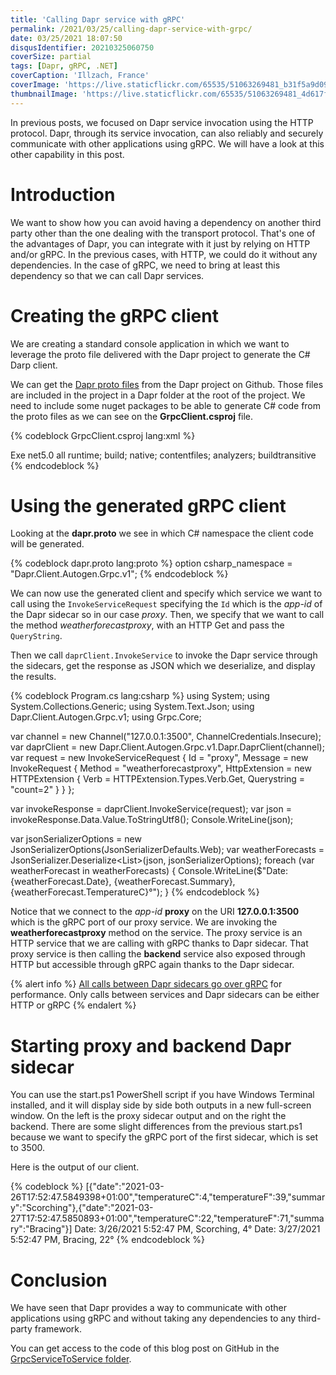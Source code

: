 ```yaml
---
title: 'Calling Dapr service with gRPC'
permalink: /2021/03/25/calling-dapr-service-with-grpc/
date: 03/25/2021 18:07:50
disqusIdentifier: 20210325060750
coverSize: partial
tags: [Dapr, gRPC, .NET]
coverCaption: 'Illzach, France'
coverImage: 'https://live.staticflickr.com/65535/51063269481_b31f5a9d09_h.jpg'
thumbnailImage: 'https://live.staticflickr.com/65535/51063269481_4d617ff8ac_q.jpg'
---
```

In previous posts, we focused on Dapr service invocation using the HTTP protocol. Dapr, through its service invocation, can also reliably and securely communicate with other applications using gRPC. We will have a look at this other capability in this post.
<!-- more -->
# Introduction

We want to show how you can avoid having a dependency on another third party other than the one dealing with the transport protocol. That's one of the advantages of Dapr, you can integrate with it just by relying on HTTP and/or gRPC. In the previous cases, with HTTP, we could do it without any dependencies. In the case of gRPC, we need to bring at least this dependency so that we can call Dapr services.

# Creating the gRPC client

We are creating a standard console application in which we want to leverage the proto file delivered with the Dapr project to generate the C# Darp client.

We can get the [Dapr proto files](https://github.com/dapr/dapr/tree/master/dapr/proto) from the Dapr project on Github. Those files are included in the project in a Dapr folder at the root of the project. We need to include some nuget packages to be able to generate C# code from the proto files as we can see on the **GrpcClient.csproj** file.

{% codeblock GrpcClient.csproj lang:xml %}
<Project Sdk="Microsoft.NET.Sdk">

  <PropertyGroup>
    <OutputType>Exe</OutputType>
    <TargetFramework>net5.0</TargetFramework>
  </PropertyGroup>

  <ItemGroup>
    <PackageReference Include="Google.Protobuf" Version="3.15.6" />
    <PackageReference Include="Google.Api.CommonProtos" Version="2.2.0" />
    <PackageReference Include="Grpc" Version="2.36.1" />
    <PackageReference Include="Grpc.Core" Version="2.36.1" />
    <PackageReference Include="Grpc.Net.Client" Version="2.36.1" />
    <PackageReference Include="Grpc.Tools" Version="2.36.1">
      <PrivateAssets>all</PrivateAssets>
      <IncludeAssets>runtime; build; native; contentfiles; analyzers; buildtransitive</IncludeAssets>
    </PackageReference>
  </ItemGroup>

  <ItemGroup>
    <Protobuf Include=".\dapr\proto\common\v1\common.proto"
              ProtoRoot=".\"
              GrpcServices="Client" />
    <Protobuf Include=".\dapr\proto\runtime\v1\dapr.proto"
              ProtoRoot=".\"
              GrpcServices="Client"
              Access="Public"
              ProtoCompile="True"
              CompileOutputs="True"
              Generator="MSBuild:Compile"
              OutputDir="obj\Debug\net5.0\">
    </Protobuf>
  </ItemGroup>

</Project>
{% endcodeblock %}

# Using the generated gRPC client

Looking at the **dapr.proto** we see in which C# namespace the client code will be generated.

{% codeblock dapr.proto lang:proto %}
option csharp_namespace = "Dapr.Client.Autogen.Grpc.v1";
{% endcodeblock %}

We can now use the generated client and specify which service we want to call using the `InvokeServiceRequest` specifying the `Id` which is the *app-id* of the Dapr sidecar so in our case *proxy*. Then, we specify that we want to call the method *weatherforecastproxy*, with an HTTP Get and pass the `QueryString`.

Then we call `daprClient.InvokeService` to invoke the Dapr service through the sidecars, get the response as JSON which we deserialize, and display the results.

{% codeblock Program.cs lang:csharp %}
using System;
using System.Collections.Generic;
using System.Text.Json;
using Dapr.Client.Autogen.Grpc.v1;
using Grpc.Core;

var channel = new Channel("127.0.0.1:3500", ChannelCredentials.Insecure);
var daprClient = new Dapr.Client.Autogen.Grpc.v1.Dapr.DaprClient(channel);
var request = new InvokeServiceRequest
{
    Id = "proxy",
    Message = new InvokeRequest
    {
        Method = "weatherforecastproxy",
        HttpExtension = new HTTPExtension
        {
            Verb = HTTPExtension.Types.Verb.Get,
            Querystring = "count=2"
        }
    }
};

var invokeResponse = daprClient.InvokeService(request);
var json = invokeResponse.Data.Value.ToStringUtf8();
Console.WriteLine(json);

var jsonSerializerOptions = new JsonSerializerOptions(JsonSerializerDefaults.Web);
var weatherForecasts =
    JsonSerializer.Deserialize<List<WeatherForecast>>(json, jsonSerializerOptions);
foreach (var weatherForecast in weatherForecasts)
{
    Console.WriteLine($"Date: {weatherForecast.Date}, {weatherForecast.Summary}, {weatherForecast.TemperatureC}°");
}
{% endcodeblock %}

Notice that we connect to the *app-id* **proxy** on the URI **127.0.0.1:3500** which is the gRPC port of our proxy service. We are invoking the **weatherforecastproxy** method on the service. The proxy service is an HTTP service that we are calling with gRPC thanks to Dapr sidecar. That proxy service is then calling the **backend** service also exposed through HTTP but accessible through gRPC again thanks to the Dapr sidecar.

{% alert info %}
[All calls between Dapr sidecars go over gRPC](https://docs.dapr.io/developing-applications/building-blocks/service-invocation/service-invocation-overview/#service-invocation) for performance. Only calls between services and Dapr sidecars can be either HTTP or gRPC
{% endalert %}

# Starting proxy and backend Dapr sidecar

You can use the start.ps1 PowerShell script if you have Windows Terminal installed, and it will display side by side both outputs in a new full-screen window. On the left is the proxy sidecar output and on the right the backend. There are some slight differences from the previous start.ps1 because we want to specify the gRPC port of the first sidecar, which is set to 3500.

Here is the output of our client.

{% codeblock %}
[{"date":"2021-03-26T17:52:47.5849398+01:00","temperatureC":4,"temperatureF":39,"summary":"Scorching"},{"date":"2021-03-27T17:52:47.5850893+01:00","temperatureC":22,"temperatureF":71,"summary":"Bracing"}]
Date: 3/26/2021 5:52:47 PM, Scorching, 4°
Date: 3/27/2021 5:52:47 PM, Bracing, 22°
{% endcodeblock %}

# Conclusion
We have seen that Dapr provides a way to communicate with other applications using gRPC and without taking any dependencies to any third-party framework.

You can get access to the code of this blog post on GitHub in the [GrpcServiceToService folder](https://github.com/laurentkempe/daprPlayground/tree/master/GrpcServiceToService).
<p></p>
<?# githubCard user=laurentkempe repo=daprPlayground align=left /?>
